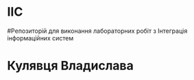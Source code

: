 # IIC
#Репозиторій для виконання лабораторних робіт з Інтеграція інформаційних систем
# Кулявця Владислава
